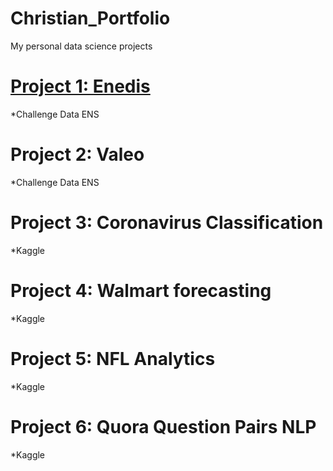 # Christian_Portfolio
My personal data science projects

# [Project 1: Enedis](https://github.com/sckobayashi/ChallengeDataEns2020/tree/master/Enedis)
*Challenge Data ENS

# Project 2: Valeo
*Challenge Data ENS

# Project 3: Coronavirus Classification
*Kaggle 

# Project 4: Walmart forecasting
*Kaggle 

# Project 5: NFL Analytics
*Kaggle

# Project 6: Quora Question Pairs NLP
*Kaggle
